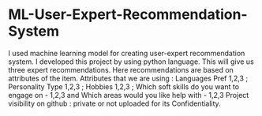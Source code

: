 # ML-User-Expert-Recommendation-System
I used machine learning model for creating user-expert recommendation system. 
I developed this project by using python language. This will give us three expert recommendations. Here recommendations are based on attributes of the item. 
Attributes that we are using : Languages Pref 1,2,3 ; Personality Type 1,2,3 ; Hobbies 1,2,3 ; Which soft skills do you want to engage on - 1,2,3 and Which areas would you like help with - 1,2,3
Project visibility on github : private or not uploaded for its Confidentiality.
